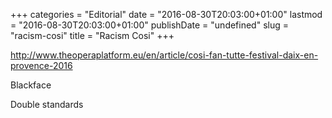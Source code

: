 +++
categories = "Editorial"
date = "2016-08-30T20:03:00+01:00"
lastmod = "2016-08-30T20:03:00+01:00"
publishDate = "undefined"
slug = "racism-cosi"
title = "Racism Cosi"
+++

http://www.theoperaplatform.eu/en/article/cosi-fan-tutte-festival-daix-en-provence-2016

Blackface

Double standards
